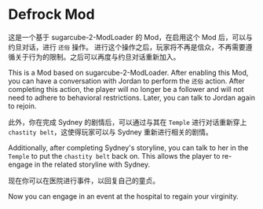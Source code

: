 
# Defrock Mod

这是一个基于 sugarcube-2-ModLoader 的 Mod，在启用这个 Mod 后，可以与约旦对话，进行 `还俗` 操作。
进行这个操作之后，玩家将不再是信众，不再需要遵循关于行为的限制。之后可以再度与约旦对话重新加入。

This is a Mod based on sugarcube-2-ModLoader. 
After enabling this Mod, you can have a conversation with Jordan to perform the `还俗` action. 
After completing this action, the player will no longer be a follower and will not need to adhere to 
behavioral restrictions. Later, you can talk to Jordan again to rejoin.

此外，你在完成 Sydney 的剧情后，可以通过与其在 `Temple` 进行对话重新穿上 `chastity belt`，这使得玩家可以与 Sydney 重新进行相关的剧情。

Additionally, after completing Sydney's storyline, you can talk to her in the `Temple` to put the `chastity belt` back on. 
This allows the player to re-engage in the related storyline with Sydney.

现在你可以在医院进行事件，以回复自己的童贞。

Now you can engage in an event at the hospital to regain your virginity.